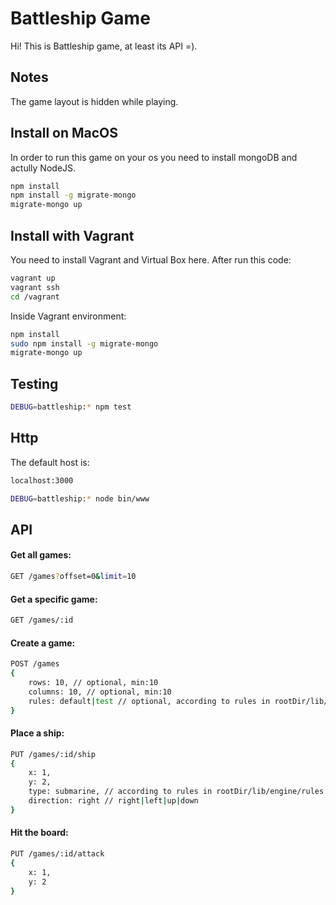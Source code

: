 <h1 align="left">Battleship Game</h1>

<p align="left">
    Hi! This is Battleship game, at least its API =).
</p>

<h2 align="left">Notes</h2>
<p align="left">
    The game layout is hidden while playing.
</p>

<h2 align="left">Install on MacOS</h2>

<p align="left">
    In order to run this game on your os you need to install mongoDB and actully NodeJS.
</p>

```bash
npm install
npm install -g migrate-mongo
migrate-mongo up
```

<h2 align="left">Install with Vagrant</h2>

<p align="left">
    You need to install Vagrant and Virtual Box here. After run this code:
</p>

```bash
vagrant up
vagrant ssh
cd /vagrant
```

<p align="left">
    Inside Vagrant environment:
</p>

```bash
npm install
sudo npm install -g migrate-mongo
migrate-mongo up
```

<h2 align="left">Testing</h2>

```bash
DEBUG=battleship:* npm test
```

<h2 align="left">Http</h2>

<p align="left">
    The default host is:
</p>

```bash
localhost:3000
```

```bash
DEBUG=battleship:* node bin/www
```

<h2 align="left">API</h2>

<h4 align="left">Get all games:</h4>

```bash
GET /games?offset=0&limit=10
```

<h4 align="left">Get a specific game:</h4>

```bash
GET /games/:id
```

<h4 align="left">Create a game:</h4>

```bash
POST /games
{
    rows: 10, // optional, min:10
    columns: 10, // optional, min:10
    rules: default|test // optional, according to rules in rootDir/lib/engine/rules.js
}
```

<h4 align="left">Place a ship:</h4>

```bash
PUT /games/:id/ship
{
    x: 1,
    y: 2,
    type: submarine, // according to rules in rootDir/lib/engine/rules.js
    direction: right // right|left|up|down
}
```

<h4 align="left">Hit the board:</h4>

```bash
PUT /games/:id/attack
{
    x: 1,
    y: 2
}
```